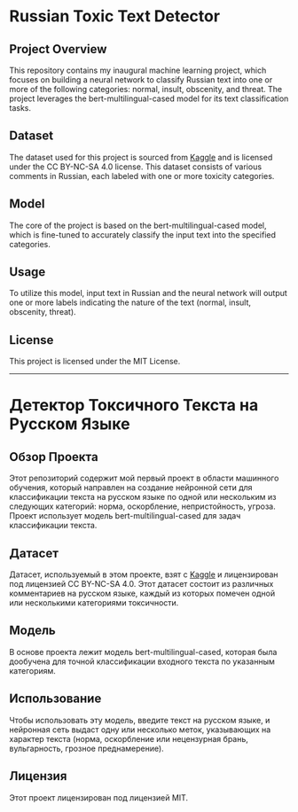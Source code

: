 # Russian Toxic Text Detector

## Project Overview

This repository contains my inaugural machine learning project, which focuses on building a neural network to classify Russian text into one or more of the following categories: normal, insult, obscenity, and threat. The project leverages the bert-multilingual-cased model for its text classification tasks.

## Dataset

The dataset used for this project is sourced from [Kaggle](https://www.kaggle.com/datasets/alexandersemiletov/toxic-russian-comments) and is licensed under the CC BY-NC-SA 4.0 license. This dataset consists of various comments in Russian, each labeled with one or more toxicity categories.

## Model

The core of the project is based on the bert-multilingual-cased model, which is fine-tuned to accurately classify the input text into the specified categories.

## Usage

To utilize this model, input text in Russian and the neural network will output one or more labels indicating the nature of the text (normal, insult, obscenity, threat).

## License

This project is licensed under the MIT License.

---

# Детектор Токсичного Текста на Русском Языке

## Обзор Проекта

Этот репозиторий содержит мой первый проект в области машинного обучения, который направлен на создание нейронной сети для классификации текста на русском языке по одной или нескольким из следующих категорий: норма, оскорбление, непристойность, угроза. Проект использует модель bert-multilingual-cased для задач классификации текста.

## Датасет

Датасет, используемый в этом проекте, взят с [Kaggle](https://www.kaggle.com/datasets/alexandersemiletov/toxic-russian-comments) и лицензирован под лицензией CC BY-NC-SA 4.0. Этот датасет состоит из различных комментариев на русском языке, каждый из которых помечен одной или несколькими категориями токсичности.

## Модель

В основе проекта лежит модель bert-multilingual-cased, которая была дообучена для точной классификации входного текста по указанным категориям.

## Использование

Чтобы использовать эту модель, введите текст на русском языке, и нейронная сеть выдаст одну или несколько меток, указывающих на характер текста (норма, оскорбление или нецензурная брань, вульгарность, грозное преднамерение).

## Лицензия

Этот проект лицензирован под лицензией MIT.
